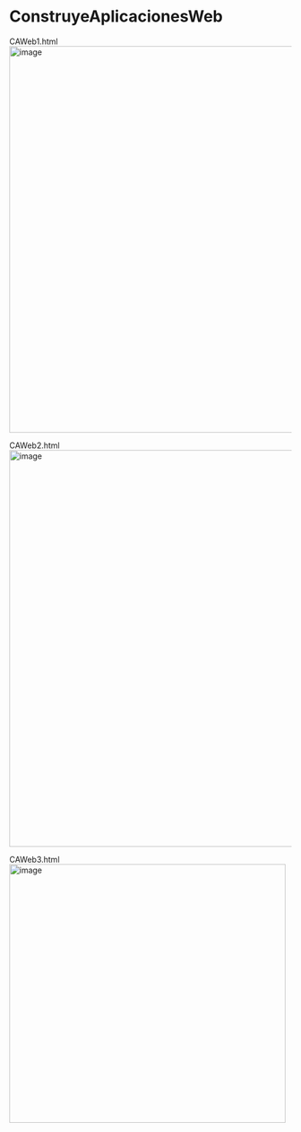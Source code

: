 # ConstruyeAplicacionesWeb


CAWeb1.html <br>
<img width="626" height="689" alt="image" src="https://github.com/user-attachments/assets/1ab0e283-7d97-48e5-9246-ff6010bfe4c5" />

CAWeb2.html<br>
<img width="1343" height="707" alt="image" src="https://github.com/user-attachments/assets/401d79e7-1fc3-4788-918c-5853e24f57b1" />

CAWeb3.html<br>
<img width="493" height="461" alt="image" src="https://github.com/user-attachments/assets/cbe4f193-2237-485b-838c-b6d0ddf6369c" />


